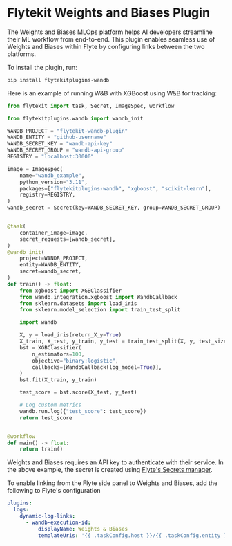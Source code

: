 # Flytekit Weights and Biases Plugin

The Weights and Biases MLOps platform helps AI developers streamline their ML workflow from end-to-end. This plugin
enables seamless use of Weights and Biases within Flyte by configuring links between the two platforms.

To install the plugin, run:

```bash
pip install flytekitplugins-wandb
```

Here is an example of running W&B with XGBoost using W&B for tracking:

```python
from flytekit import task, Secret, ImageSpec, workflow

from flytekitplugins.wandb import wandb_init

WANDB_PROJECT = "flytekit-wandb-plugin"
WANDB_ENTITY = "github-username"
WANDB_SECRET_KEY = "wandb-api-key"
WANDB_SECRET_GROUP = "wandb-api-group"
REGISTRY = "localhost:30000"

image = ImageSpec(
    name="wandb_example",
    python_version="3.11",
    packages=["flytekitplugins-wandb", "xgboost", "scikit-learn"],
    registry=REGISTRY,
)
wandb_secret = Secret(key=WANDB_SECRET_KEY, group=WANDB_SECRET_GROUP)


@task(
    container_image=image,
    secret_requests=[wandb_secret],
)
@wandb_init(
    project=WANDB_PROJECT,
    entity=WANDB_ENTITY,
    secret=wandb_secret,
)
def train() -> float:
    from xgboost import XGBClassifier
    from wandb.integration.xgboost import WandbCallback
    from sklearn.datasets import load_iris
    from sklearn.model_selection import train_test_split

    import wandb

    X, y = load_iris(return_X_y=True)
    X_train, X_test, y_train, y_test = train_test_split(X, y, test_size=0.2)
    bst = XGBClassifier(
        n_estimators=100,
        objective="binary:logistic",
        callbacks=[WandbCallback(log_model=True)],
    )
    bst.fit(X_train, y_train)

    test_score = bst.score(X_test, y_test)

    # Log custom metrics
    wandb.run.log({"test_score": test_score})
    return test_score


@workflow
def main() -> float:
    return train()
```

Weights and Biases requires an API key to authenticate with their service. In the above example,
the secret is created using
[Flyte's Secrets manager](https://docs.flyte.org/en/latest/user_guide/productionizing/secrets.html).

To enable linking from the Flyte side panel to Weights and Biases, add the following to Flyte's
configuration

```yaml
plugins:
  logs:
    dynamic-log-links:
      - wandb-execution-id:
          displayName: Weights & Biases
          templateUris: '{{ .taskConfig.host }}/{{ .taskConfig.entity }}/{{ .taskConfig.project }}/runs/{{ .taskConfig.id }}'
```
